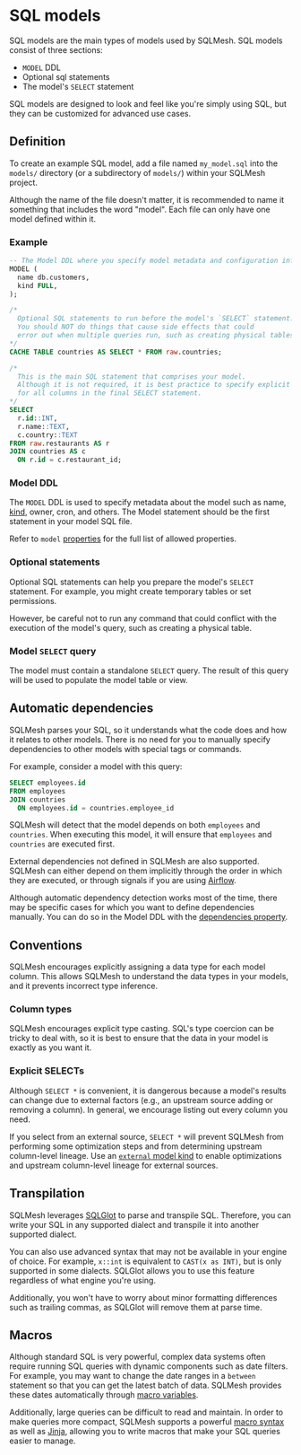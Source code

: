 # SQL models

SQL models are the main types of models used by SQLMesh. SQL models consist of three sections:

* `MODEL` DDL
* Optional sql statements
* The model's `SELECT` statement

SQL models are designed to look and feel like you're simply using SQL, but they can be customized for advanced use cases.

## Definition
To create an example SQL model, add a file named `my_model.sql` into the `models/` directory (or a subdirectory of `models/`) within your SQLMesh project. 

Although the name of the file doesn't matter, it is recommended to name it something that includes the word "model". Each file can only have one model defined within it.

### Example
```sql linenums="1"
-- The Model DDL where you specify model metadata and configuration information.
MODEL (
  name db.customers,
  kind FULL,
);

/*
  Optional SQL statements to run before the model's `SELECT` statement.
  You should NOT do things that cause side effects that could
  error out when multiple queries run, such as creating physical tables.
*/
CACHE TABLE countries AS SELECT * FROM raw.countries;

/*
  This is the main SQL statement that comprises your model.
  Although it is not required, it is best practice to specify explicit types
  for all columns in the final SELECT statement.
*/
SELECT
  r.id::INT,
  r.name::TEXT,
  c.country::TEXT
FROM raw.restaurants AS r
JOIN countries AS c
  ON r.id = c.restaurant_id;
```

### Model DDL
The `MODEL` DDL is used to specify metadata about the model such as name, [kind](./model_kinds.md), owner, cron, and others. The Model statement should be the first statement in your model SQL file.

Refer to `model` [properties](./overview.md#properties) for the full list of allowed properties.

### Optional statements
Optional SQL statements can help you prepare the model's `SELECT` statement. For example, you might create temporary tables or set permissions. 

However, be careful not to run any command that could conflict with the execution of the model's query, such as creating a physical table.

### Model `SELECT` query
The model must contain a standalone `SELECT` query. The result of this query will be used to populate the model table or view.

## Automatic dependencies
SQLMesh parses your SQL, so it understands what the code does and how it relates to other models. There is no need for you to manually specify dependencies to other models with special tags or commands. 

For example, consider a model with this query:

```sql linenums="1"
SELECT employees.id
FROM employees
JOIN countries
  ON employees.id = countries.employee_id
```

SQLMesh will detect that the model depends on both `employees` and `countries`. When executing this model, it will ensure that `employees` and `countries` are executed first. 

External dependencies not defined in SQLMesh are also supported. SQLMesh can either depend on them implicitly through the order in which they are executed, or through signals if you are using [Airflow](../../integrations/airflow.md).

Although automatic dependency detection works most of the time, there may be specific cases for which you want to define dependencies manually. You can do so in the Model DDL with the [dependencies property](./overview.md#properties).

## Conventions
SQLMesh encourages explicitly assigning a data type for each model column. This allows SQLMesh to understand the data types in your models, and it prevents incorrect type inference.

### Column types
SQLMesh encourages explicit type casting. SQL's type coercion can be tricky to deal with, so it is best to ensure that the data in your model is exactly as you want it.

### Explicit SELECTs
Although `SELECT *` is convenient, it is dangerous because a model's results can change due to external factors (e.g., an upstream source adding or removing a column). In general, we encourage listing out every column you need. 

If you select from an external source, `SELECT *` will prevent SQLMesh from performing some optimization steps and from determining upstream column-level lineage. Use an [`external` model kind](./model_kinds.md#external) to enable optimizations and upstream column-level lineage for external sources.

## Transpilation
SQLMesh leverages [SQLGlot](https://github.com/tobymao/sqlglot) to parse and transpile SQL. Therefore, you can write your SQL in any supported dialect and transpile it into another supported dialect. 

You can also use advanced syntax that may not be available in your engine of choice. For example, `x::int` is equivalent to `CAST(x as INT)`, but is only supported in some dialects. SQLGlot allows you to use this feature regardless of what engine you're using. 

Additionally, you won't have to worry about minor formatting differences such as trailing commas, as SQLGlot will remove them at parse time.

## Macros
Although standard SQL is very powerful, complex data systems often require running SQL queries with dynamic components such as date filters. For example, you may want to change the date ranges in a `between` statement so that you can get the latest batch of data. SQLMesh provides these dates automatically through [macro variables](../macros/macro_variables.md).

Additionally, large queries can be difficult to read and maintain. In order to make queries more compact, SQLMesh supports a powerful [macro syntax](../macros/overview.md) as well as [Jinja](https://jinja.palletsprojects.com/en/3.1.x/), allowing you to write macros that make your SQL queries easier to manage.
